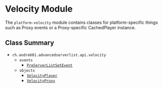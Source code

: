 # Velocity Module

The `platform-velocity` module contains classes for platform-specific things such as Proxy events or a Proxy-specific CachedPlayer instance.

## Class Summary

- `ch.andre601.advancedserverlist.api.velocity`
    - `events`
        - [`PreServerListSetEvent`](events/preserverlistsetevent.md)
    - `objects`
        - [`VelocityPlayer`](objects/velocityplayer.md)
        - [`VelocityProxy`](objects/velocityproxy.md)